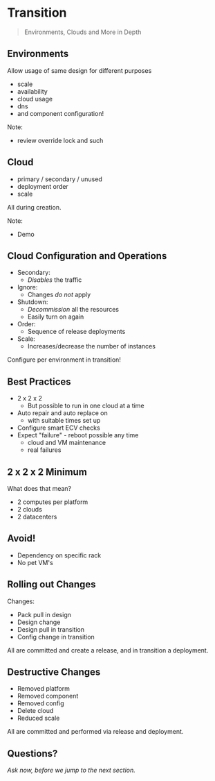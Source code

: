 # Transition

> Environments, Clouds and More in Depth


## Environments

Allow usage of same design for different purposes

- scale
- availability
- cloud usage
- dns
- and component configuration!

Note:
- review override lock and such


## Cloud

- primary /  secondary / unused
- deployment order
- scale

All during creation.

Note:
- Demo

## Cloud Configuration and Operations 

- Secondary:
  - _Disables_ the traffic
- Ignore: 
  - Changes _do not_ apply
- Shutdown: 
  - _Decommission_ all the resources
  - Easily turn on again
- Order: 
  - Sequence of release deployments
- Scale: 
  - Increases/decrease the number of instances

Configure per environment in transition!

## Best Practices

- 2 x 2 x 2
  - But possible to run in one cloud at a time
- Auto repair and auto replace on
  - with suitable times set up
- Configure smart ECV checks
- Expect "failure" - reboot possible any time
  - cloud and VM maintenance
  - real failures


## 2 x 2 x 2 Minimum

What does that mean?

- 2 computes per platform
- 2 clouds
- 2 datacenters


## Avoid!

- Dependency on specific rack
- No pet VM's


## Rolling out Changes

Changes:

- Pack pull in design
- Design change
- Design pull in transition
- Config change in transition

All are committed and create a release, and in transition a deployment.

## Destructive Changes

- Removed platform
- Removed component
- Removed config
- Delete cloud
- Reduced scale

All are committed and performed via release and deployment.


## Questions? 

<em class="yellow">Ask now, before we jump to the next section.</em>
